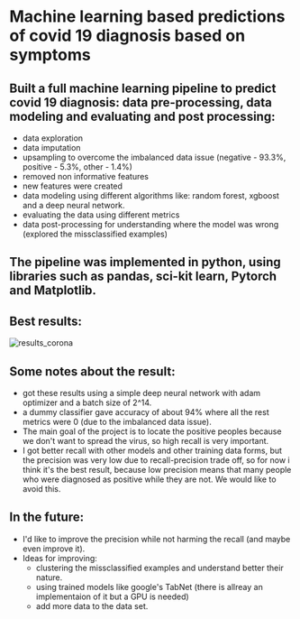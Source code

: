 # Machine learning based predictions of covid 19 diagnosis based on symptoms

## Built a full machine learning pipeline to predict covid 19 diagnosis: data pre-processing, data modeling and evaluating and post processing:
* data exploration
* data imputation
* upsampling to overcome the imbalanced data issue (negative - 93.3%, positive - 5.3%, other - 1.4%)
* removed non informative features
* new features were created
* data modeling using different algorithms like: random forest, xgboost and a deep neural network.
* evaluating the data using different metrics
* data post-processing for understanding where the model was wrong (explored the missclassified examples)

## The pipeline was implemented in python, using libraries such as pandas, sci-kit learn, Pytorch and Matplotlib.

## Best results:
 ![results_corona](https://user-images.githubusercontent.com/58294441/143613829-29a4e491-cd9a-4f46-b3d1-ceddf897e2a5.JPG)
 
 ## Some notes about the result:
 * got these results using a simple deep neural network with adam optimizer and a batch size of 2^14.
 * a dummy classifier gave accuracy of about 94% where all the rest metrics were 0 (due to the imbalanced data issue).
 * The main goal of the project is to locate the positive peoples because we don't want to spread the virus, so high recall is very important.
 * I got better recall with other models and other training data forms, but the precision was very low due to recall-precision trade off, so for now i think it's the best result, because low precision means that many people who were diagnosed as positive while they are not. We would like to avoid this.
 
 ## In the future:
 * I'd like to improve the precision while not harming the recall (and maybe even improve it).
 * Ideas for improving:
    * clustering the missclassified examples and understand better their nature.
    * using trained models like google's TabNet (there is allreay an implementaion of it but a GPU is needed)
    * add more data to the data set.
